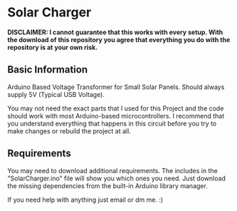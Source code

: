 # Solar Charger

**DISCLAIMER: I cannot guarantee that this works with every setup. With the download of this repository you agree that everything you do with the repository is at your own risk.**

## Basic Information

Arduino Based Voltage Transformer for Small Solar Panels. Should always supply 5V (Typical USB Voltage). 

You may not need the exact parts that I used for this Project and the code should work with most Arduino-based microcontrollers. I recommend that you understand everything that happens in this circuit before you try to make changes or rebuild the project at all.

## Requirements

You may need to download additional requirements. The includes in the "SolarCharger.ino" file will show you which ones you need. Just download the missing dependencies from the built-in Arduino library manager.

If you need help with anything just email or dm me. :)
